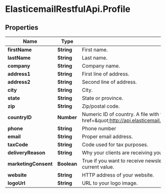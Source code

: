 # ElasticemailRestfulApi.Profile

## Properties
Name | Type | Description | Notes
------------ | ------------- | ------------- | -------------
**firstName** | **String** | First name. | 
**lastName** | **String** | Last name. | 
**company** | **String** | Company name. | 
**address1** | **String** | First line of address. | 
**address2** | **String** | Second line of address. | 
**city** | **String** | City. | 
**state** | **String** | State or province. | 
**zip** | **String** | Zip/postal code. | 
**countryID** | **Number** | Numeric ID of country. A file with the list of countries is available &lt;a href&#x3D;\&quot;http://api.elasticemail.com/public/countries\&quot;&gt;&lt;b&gt;here&lt;/b&gt;&lt;/a&gt; | [optional] 
**phone** | **String** | Phone number | 
**email** | **String** | Proper email address. | 
**taxCode** | **String** | Code used for tax purposes. | 
**deliveryReason** | **String** | Why your clients are receiving your emails. | 
**marketingConsent** | **Boolean** | True if you want to receive newsletters from Elastic Email. Otherwise, false. Empty to leave the current value. | [optional] 
**website** | **String** | HTTP address of your website. | 
**logoUrl** | **String** | URL to your logo image. | 



